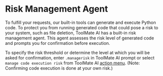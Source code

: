 # Risk Management Agent

To fulfill your requests, our built-in tools can generate and execute Python code. To protect you from running generated code that could pose a risk to your system, such as file deletion, ToolMate AI has a built-in risk management agent. This agent assesses the risk level of generated code and prompts you for confirmation before execution. 

To specify the risk threshold or determine the level at which you will be asked for confirmation, enter `.managerisk` in ToolMate AI prompt or select `manage code execution risk` from ToolMate AI [action menu](https://github.com/eliranwong/toolmate/blob/main/package/toolmate/docs/Action%20Menu.md). (Note: Confirming code execution is done at your own risk.)
